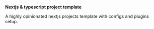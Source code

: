 **Nextjs & typescript project template**

A highly opinionated nextjs projects template with configs and plugins setup.
